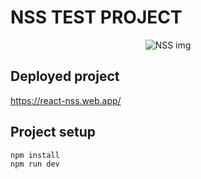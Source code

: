  
# NSS TEST PROJECT
<p align="center">
 <img src="" align="center" alt="NSS img" />
</p>

## Deployed project

https://react-nss.web.app/

## Project setup

```
npm install
npm run dev

```


